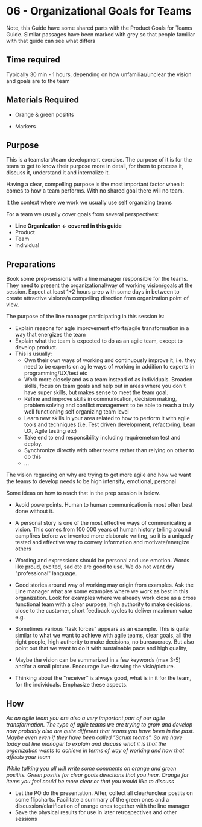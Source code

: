 # 06 - Organizational Goals for Teams

Note, this Guide have some shared parts with the Product Goals for Teams Guide. Similar passages have been marked with grey so that people familiar with that guide can see what differs

## Time required

Typically 30 min - 1 hours, depending on how unfamiliar/unclear the vision and goals are to the team

## Materials Required

  * Orange & green positits

  * Markers

## Purpose

   This is a teamstart/team development exercise. The purpose of it is for the team to get to know their purpose more in detail, for them to process it, discuss it, understand it and internalize it.

   Having a clear, compelling purpose is the most important factor when it comes to how a team performs. With no shared goal there will no team.

   It the context where we work we usually use self organizing teams
 
   For a team we usually cover goals from several perspectives:

   *   **Line Organization &lt;- covered in this guide**
   *   Product
   *   Team
   *   Individual

## Preparations

Book some prep-sessions with a line manager responsible for the teams. They need to present the organizational/way of working vision/goals at the session. Expect at least 1+2 hours prep with some days in between to create attractive visions/a compelling direction from organization point of view.

The purpose of the line manager participating in this session is:

-  Explain reasons for agle improvement efforts/agile transformation in a way that energizes the team 
-  Explain what the team is expected to do as an agile team, except to develop product. 
- This is usually:
  - Own their own ways of working and continuously improve it, i.e. they need to be experts on agile ways of working in addition to experts in programming/UX/test etc
  - Work more closely and as a team instead of as individuals. Broaden skills, focus on team goals and help out in areas where you don't have super skills, but makes sense to meet the team goal.
  - Refine and improve skills in communication, decision making, problem solving and conflict management to be able to reach a truly well functioning self organizing team level
  - Learn new skills in your area related to how to perform it with agile tools and techniques (i.e. Test driven development, refactoring, Lean UX, Agile testing etc)
  - Take end to end responsibility including requiremetsm test and deploy.
  - Synchronize directly with other teams rather than relying on other to do this
  - ...


The vision regarding on why are trying to get more agile and how we want the teams to develop needs to be high intensity, emotional, personal

Some ideas on how to reach that in the prep session is below.

  - Avoid powerpoints. Human to human communication is most often best done without it.
  - A personal story is one of the most effective ways of communicating a vision. This comes from 100 000 years of human history telling around campfires before we invented more elaborate writing, so it is a uniquely tested and effective way to convey information and motivate/energize others
  - Wording and expressions should be personal and use emotion. Words like proud, excited, sad etc are good to use. We do not want dry "professional" language.
  - Good stories around way of working may origin from examples. Ask the Line manager what are some examples where we work as best in this organization. Look for examples where we already work close as a cross functional team with a clear purpose, high authority to make decisions, close to the customer, short feedback cycles to deliver maximum value e.g.

  - Sometimes various “task forces” appears as an example. This is quite similar to what we want to achieve with agile teams, clear goals, all the right people, high authority to make decisions, no bureaucracy. But also point out that we want to do it with sustainable pace and high quality,
  - Maybe the vision can be summarized in a few keywords (max 3-5) and/or a small picture. Encourage live-drawing the visio/picture.
  - Thinking about the “receiver” is always good, what is in it for the team, for the individuals. Emphasize these aspects.

## How

  *As an agile team you are also a very important part of our agile transformation. The type of agile teams we are trying to grow and develop now probably also are quite different that teams you have been in the past. Maybe even even if they have been called "Scrum teams". So we have today out line manager to explain and discuss what it is that the organization wants to achieve in terms of way of working and how that affects your team*

  *While talking you all will write some comments on orange and green positits. Green postits for clear goals directions that you hear. Orange for items you feel could be more clear or that you would like to discuss*

  - Let the PO do the presentation. After, collect all clear/unclear postits on some flipcharts. Facilitate a summary of the green ones and a discussion/clarification of orange ones together with the line manager
  - Save the physical results for use in later retrospectives and other sessions
